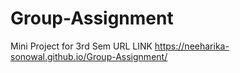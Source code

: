 # Group-Assignment
Mini Project for 3rd Sem
URL LINK https://neeharika-sonowal.github.io/Group-Assignment/
